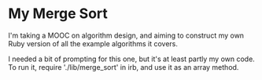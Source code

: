 My Merge Sort
=============

I'm taking a MOOC on algorithm design, and aiming to construct my own Ruby version of all the example algorithms it covers.

I needed a bit of prompting for this one, but it's at least partly my own code. To run it, require './lib/merge_sort' in irb, and use it as an array method.

